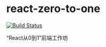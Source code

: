 # react-zero-to-one

[![Build Status](https://img.shields.io/travis/ThoughtWorksWuhanUI/react-zero-to-one/master.svg?style=flat-square)](https://travis-ci.org/ThoughtWorksWuhanUI/react-zero-to-one)

“React从0到1”前端工作坊
